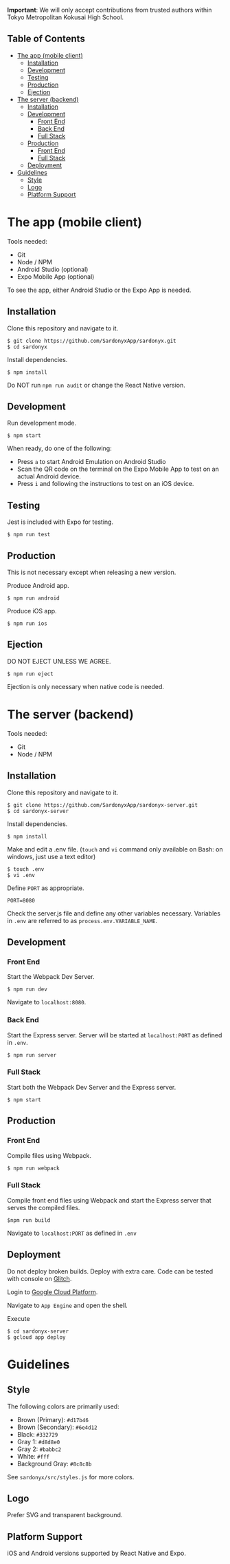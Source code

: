 **Important**: We will only accept contributions from trusted authors within Tokyo Metropolitan Kokusai High School.

## Table of Contents

<!-- toc -->

- [The app (mobile client)](#the-app-mobile-client)
  * [Installation](#installation)
  * [Development](#development)
  * [Testing](#testing)
  * [Production](#production)
  * [Ejection](#ejection)
- [The server (backend)](#the-server-backend)
  * [Installation](#installation-1)
  * [Development](#development-1)
    * [Front End](#front-end)
    * [Back End](#back-end)
    * [Full Stack](#full-stack)
  * [Production](#production-1)
    * [Front End](#front-end-1)
    * [Full Stack](#full-stack-1)
  * [Deployment](#deployment)
- [Guidelines](#guidelines)
  * [Style](#style)
  * [Logo](#logo)
  * [Platform Support](#platform-support)

<!-- tocstop -->

# The app (mobile client)
Tools needed:
* Git
* Node / NPM
* Android Studio (optional)
* Expo Mobile App (optional)

To see the app, either Android Studio or the Expo App is needed.

## Installation
Clone this repository and navigate to it.
```
$ git clone https://github.com/SardonyxApp/sardonyx.git
$ cd sardonyx
```
Install dependencies.
```
$ npm install
```

Do NOT run `npm run audit` or change the React Native version. 

## Development
Run development mode.
```
$ npm start
```
When ready, do one of the following:
* Press `a` to start Android Emulation on Android Studio
* Scan the QR code on the terminal on the Expo Mobile App to test on an actual Android device.
* Press `i` and following the instructions to test on an iOS device.

## Testing
Jest is included with Expo for testing.
```
$ npm run test
```

## Production
This is not necessary except when releasing a new version.

Produce Android app.
```
$ npm run android
```

Produce iOS app.
```
$ npm run ios
```

## Ejection
DO NOT EJECT UNLESS WE AGREE.
```
$ npm run eject
```
Ejection is only necessary when native code is needed. 

# The server (backend)
Tools needed:
* Git
* Node / NPM

## Installation
Clone this repository and navigate to it.
```
$ git clone https://github.com/SardonyxApp/sardonyx-server.git
$ cd sardonyx-server
```
Install dependencies.
```
$ npm install
```
Make and edit a .env file. (`touch` and `vi` command only available on Bash: on windows, just use a text editor)
```
$ touch .env
$ vi .env
```
Define `PORT` as appropriate.
```
PORT=8080
```
Check the server.js file and define any other variables necessary. Variables in `.env` are referred to as `process.env.VARIABLE_NAME`.

## Development
### Front End 
Start the Webpack Dev Server. 
```
$ npm run dev
```
Navigate to `localhost:8080`.

### Back End
Start the Express server. Server will be started at `localhost:PORT` as defined in `.env`.
```
$ npm run server
```

### Full Stack
Start both the Webpack Dev Server and the Express server.
```
$ npm start
```

## Production
### Front End
Compile files using Webpack.
```
$ npm run webpack
```

### Full Stack
Compile front end files using Webpack and start the Express server that serves the compiled files.
```
$npm run build
```
Navigate to `localhost:PORT` as defined in `.env`

## Deployment
Do not deploy broken builds. Deploy with extra care. Code can be tested with console on [Glitch](https://glitch.com).

Login to [Google Cloud Platform](https://console.cloud.google.com).

Navigate to `App Engine` and open the shell.

Execute
```
$ cd sardonyx-server
$ gcloud app deploy
```

# Guidelines
## Style
The following colors are primarily used:
* Brown (Primary): `#d17b46`
* Brown (Secondary): `#6e4d12`
* Black: `#332729`
* Gray 1: `#d8d8e0`
* Gray 2: `#babbc2`
* White: `#fff`
* Background Gray: `#8c8c8b`

See `sardonyx/src/styles.js` for more colors.

## Logo
Prefer SVG and transparent background.

## Platform Support
iOS and Android versions supported by React Native and Expo.

